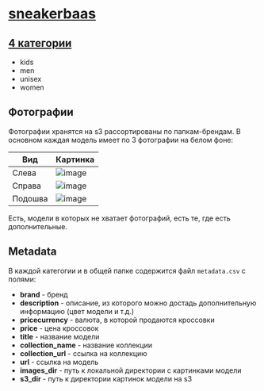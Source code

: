 # [sneakerbaas](https://www.sneakerbaas.com)

## [4 категории](https://www.sneakerbaas.com/collections/sneakers)

- kids
- men
- unisex
- women

## Фотографии

Фотографии хранятся на s3 рассортированы по папкам-брендам. В основном каждая модель имеет по 3 фотографии на белом фоне:

| Вид | Картинка |
|---|---|
| Слева | ![image](https://github.com/miem-refugees/sneakers-ml/assets/57370975/7e728431-1238-4589-9563-9b9dd4d36960) |
| Справа | ![image](https://github.com/miem-refugees/sneakers-ml/assets/57370975/a590de7f-e0f2-47e0-825c-2b4ff788a2e4) |
| Подошва | ![image](https://github.com/miem-refugees/sneakers-ml/assets/57370975/22d2e9e8-df51-4c3b-89b9-c21b0f15ae2e) |

Есть, модели в которых не хватает фотографий, есть те, где есть дополнительные.

## Metadata

В каждой категогии и в общей папке содержится файл `metadata.csv` с полями:

- **brand** - бренд
- **description** - описание, из которого можно достадь дополнительную информацию (цвет модели и т.д.)
- **pricecurrency** - валюта, в которой продаются кроссовки
- **price** - цена кроссовок
- **title** - название модели
- **collection_name** - название коллекции
- **collection_url** - ссылка на коллекцию
- **url** - ссылка на модель
- **images_dir** - путь к локальной директории с картинками модели
- **s3_dir** - путь к директории картинок модели на s3
